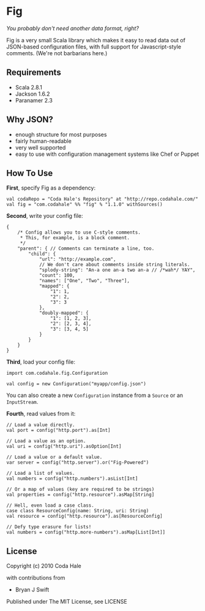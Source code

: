 Fig
===

*You probably don't need another data format, right?*

Fig is a very small Scala library which makes it easy to read data out of
JSON-based configuration files, with full support for Javascript-style comments. 
(We're not barbarians here.)


Requirements
------------

* Scala 2.8.1
* Jackson 1.6.2
* Paranamer 2.3


Why JSON?
---------

* enough structure for most purposes
* fairly human-readable
* very well supported
* easy to use with configuration management systems like Chef or Puppet


How To Use
----------

**First**, specify Fig as a dependency:
    
    val codaRepo = "Coda Hale's Repository" at "http://repo.codahale.com/"
    val fig = "com.codahale" %% "fig" % "1.1.0" withSources()

**Second**, write your config file:
    
    {
        /* Config allows you to use C-style comments.
         * This, for example, is a block comment.
         */
        "parent": { // Comments can terminate a line, too.
            "child": {
                "url": "http://example.com",
                // We don't care about comments inside string literals.
                "splody-string": "An-a one an-a two an-a // /*wah*/ YAY",
                "count": 100,
                "names": ["One", "Two", "Three"],
                "mapped": {
                    "1": 1,
                    "2": 2,
                    "3": 3
                },
                "doubly-mapped": {
                    "1": [1, 2, 3],
                    "2": [2, 3, 4],
                    "3": [3, 4, 5]
                }
            }
        }
    }

**Third**, load your config file:
    
    import com.codahale.fig.Configuration
    
    val config = new Configuration("myapp/config.json")

You can also create a new `Configuration` instance from a `Source` or an `InputStream`.

**Fourth**, read values from it:
    
    // Load a value directly.
    val port = config("http.port").as[Int]
    
    // Load a value as an option.
    val uri = config("http.uri").asOption[Int]
    
    // Load a value or a default value.
    var server = config("http.server").or("Fig-Powered")
    
    // Load a list of values.
    val numbers = config("http.numbers").asList[Int]
    
    // Or a map of values (key are required to be strings)
    val properties = config("http.resource").asMap[String]
    
    // Hell, even load a case class.
    case class ResourceConfig(name: String, uri: String)
    val resource = config("http.resource").as[ResourceConfig]
    
    // Defy type erasure for lists!
    val numbers = config("http.more-numbers").asMap[List[Int]]


License
-------

Copyright (c) 2010 Coda Hale

with contributions from

* Bryan J Swift

Published under The MIT License, see LICENSE